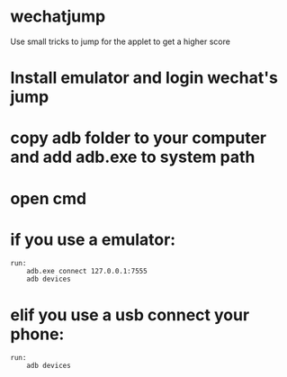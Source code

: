 # wechatjump
Use small tricks to jump for the applet to get a higher score

# Install emulator and login wechat's jump

# copy adb folder to your computer and add adb.exe to system path

# open cmd
# if you use a emulator: 
	run:
		adb.exe connect 127.0.0.1:7555
		adb devices
# elif you use a usb connect your phone:
	run:
		adb devices
